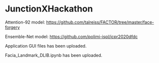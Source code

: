 # JunctionXHackathon

Attention-92 model:
https://github.com/talreiss/FACTOR/tree/master/face-forgery

Ensemble-Net model:
https://github.com/polimi-ispl/icpr2020dfdc

Application GUI files has been uploaded.

Facia_Landmark_DLIB.ipynb has been uploaded.
